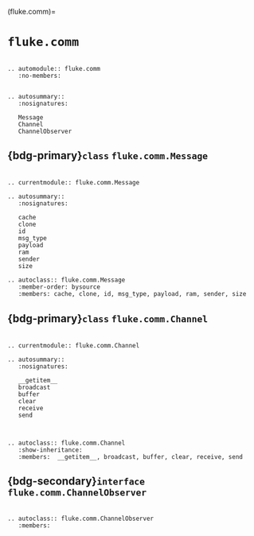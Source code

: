 (fluke.comm)=

# ``fluke.comm``

```{eval-rst}

.. automodule:: fluke.comm
   :no-members:

```


```{eval-rst}

.. autosummary:: 
   :nosignatures:

   Message
   Channel
   ChannelObserver

```

<h2>

{bdg-primary}`class` ``fluke.comm.Message``

</h2>

```{eval-rst}

.. currentmodule:: fluke.comm.Message

.. autosummary:: 
   :nosignatures:

   cache
   clone
   id
   msg_type
   payload
   ram
   sender
   size

```

```{eval-rst}
.. autoclass:: fluke.comm.Message
   :member-order: bysource
   :members: cache, clone, id, msg_type, payload, ram, sender, size

```


<h2>

{bdg-primary}`class` ``fluke.comm.Channel``

</h2>

```{eval-rst}

.. currentmodule:: fluke.comm.Channel

.. autosummary:: 
   :nosignatures:

   __getitem__
   broadcast
   buffer
   clear
   receive
   send
   
```

```{eval-rst}

.. autoclass:: fluke.comm.Channel
   :show-inheritance:
   :members:  __getitem__, broadcast, buffer, clear, receive, send

```

<h2>

{bdg-secondary}`interface` ``fluke.comm.ChannelObserver``

</h2>

```{eval-rst}

.. autoclass:: fluke.comm.ChannelObserver
   :members:

```